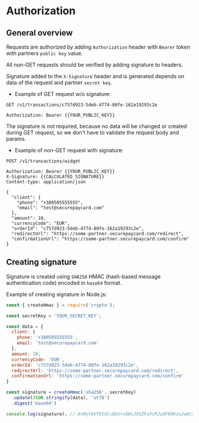 # Authorization

## General overview

Requests are authorized by adding `Authorization` header with `Bearer` token with partners `public key` value.

All non-GET requests should be verified by adding signature to headers.

Signature added to the `X-Signature` header and is generated depends on data of the request and partner `secret key`.

* Example of GET request w/o signature:

```http
GET /v1/transactions/c757d923-5deb-4774-80fe-162a19293c2e

Authorization: Bearer {{YOUR_PUBLIC_KEY}}
```

The signature is not required, because no data will be changed or created during GET request, so we don't have to validate the request body and params.

* Example of non-GET request with signature:

```http
POST /v1/transactions/widget

Authorization: Bearer {{YOUR_PUBLIC_KEY}}
X-Signature: {{CALCULATED_SIGNATURE}}
Content-type: application/json

{
  "client": {
    "phone": "+380505555555",
    "email": "test@securepaycard.com"
  },
  "amount": 10,
  "currencyCode": "EUR",
  "orderId": "c757d923-5deb-4774-80fe-162a19293c2e",
  "redirectUrl": "https://some-partner.securepaycard.com/redirect",
  "confirmationUrl": "https://some-partner.securepaycard.com/confirm"
}
```

## Creating signature

Signature is created using `SHA256` HMAC (hash-based message authentication code) encoded in `base64` format.

Example of creating signature in Node.js:

```js
const { createHmac } = require('crypto');

const secretKey = 'YOUR_SECRET_KEY';

const data = {
  client: {
    phone: '+380505555555',
    email: 'test@securepaycard.com'
  },
  amount: 10,
  currencyCode: 'EUR',
  orderId: 'c757d923-5deb-4774-80fe-162a19293c2e',
  redirectUrl: 'https://some-partner.securepaycard.com/redirect',
  confirmationUrl: 'https://some-partner.securepaycard.com/confirm'
}

const signature = createHmac('sha256', secretKey)
  .update(JSON.stringify(data), 'utf8')
  .digest('base64')

console.log(signature); // 6nMyYkUf91GCcBUz+sQ0iJ5GZFaYcRJuXF89KzoJw8c=
```
